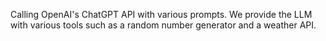 Calling OpenAI's ChatGPT API with various prompts. We provide the LLM with various tools such as a random number generator and a weather API.
